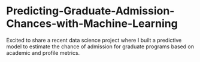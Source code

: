# Predicting-Graduate-Admission-Chances-with-Machine-Learning
Excited to share a recent data science project where I built a predictive model to estimate the chance of admission for graduate programs based on academic and profile metrics.
